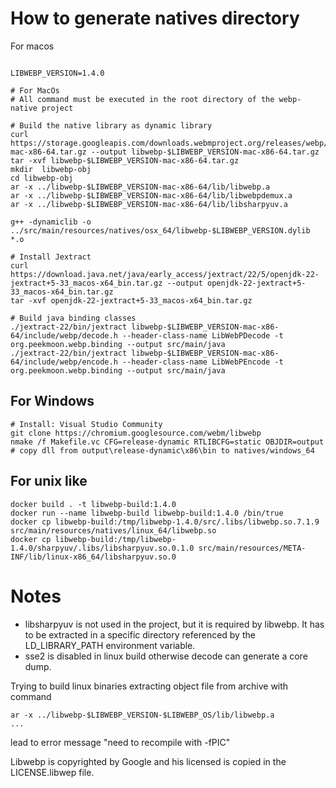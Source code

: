 
# How to generate natives directory

For macos

```shell script

LIBWEBP_VERSION=1.4.0

# For MacOs
# All command must be executed in the root directory of the webp-native project

# Build the native library as dynamic library
curl https://storage.googleapis.com/downloads.webmproject.org/releases/webp/libwebp-$LIBWEBP_VERSION-mac-x86-64.tar.gz --output libwebp-$LIBWEBP_VERSION-mac-x86-64.tar.gz
tar -xvf libwebp-$LIBWEBP_VERSION-mac-x86-64.tar.gz
mkdir  libwebp-obj
cd libwebp-obj
ar -x ../libwebp-$LIBWEBP_VERSION-mac-x86-64/lib/libwebp.a
ar -x ../libwebp-$LIBWEBP_VERSION-mac-x86-64/lib/libwebpdemux.a
ar -x ../libwebp-$LIBWEBP_VERSION-mac-x86-64/lib/libsharpyuv.a

g++ -dynamiclib -o ../src/main/resources/natives/osx_64/libwebp-$LIBWEBP_VERSION.dylib *.o

# Install Jextract
curl https://download.java.net/java/early_access/jextract/22/5/openjdk-22-jextract+5-33_macos-x64_bin.tar.gz --output openjdk-22-jextract+5-33_macos-x64_bin.tar.gz
tar -xvf openjdk-22-jextract+5-33_macos-x64_bin.tar.gz

# Build java binding classes
./jextract-22/bin/jextract libwebp-$LIBWEBP_VERSION-mac-x86-64/include/webp/decode.h --header-class-name LibWebPDecode -t org.peekmoon.webp.binding --output src/main/java
./jextract-22/bin/jextract libwebp-$LIBWEBP_VERSION-mac-x86-64/include/webp/encode.h --header-class-name LibWebPEncode -t org.peekmoon.webp.binding --output src/main/java

```

## For Windows

```shell script
# Install: Visual Studio Community 
git clone https://chromium.googlesource.com/webm/libwebp
nmake /f Makefile.vc CFG=release-dynamic RTLIBCFG=static OBJDIR=output
# copy dll from output\release-dynamic\x86\bin to natives/windows_64
```

## For unix like

```
docker build . -t libwebp-build:1.4.0
docker run --name libwebp-build libwebp-build:1.4.0 /bin/true
docker cp libwebp-build:/tmp/libwebp-1.4.0/src/.libs/libwebp.so.7.1.9 src/main/resources/natives/linux_64/libwebp.so
docker cp libwebp-build:/tmp/libwebp-1.4.0/sharpyuv/.libs/libsharpyuv.so.0.1.0 src/main/resources/META-INF/lib/linux-x86_64/libsharpyuv.so.0
```
 
# Notes

- libsharpyuv is not used in the project, but it is required by libwebp. It has to be extracted in a specific directory referenced by the LD_LIBRARY_PATH environment variable.
- sse2 is disabled in linux build otherwise decode can generate a core dump.

Trying to build linux binaries extracting object file from archive with command
```
ar -x ../libwebp-$LIBWEBP_VERSION-$LIBWEBP_OS/lib/libwebp.a
...
```
lead to error message "need to recompile with -fPIC"

Libwebp is copyrighted by Google and his licensed is copied in the LICENSE.libwep file.